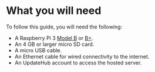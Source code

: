 # What you will need

To follow this guide, you will need the following:

* A Raspberry Pi 3 [Model B](https://www.raspberrypi.org/products/raspberry-pi-3-model-b/) or [B+](https://www.raspberrypi.org/products/raspberry-pi-3-model-b-plus/).
* An 4 GB or larger micro SD card.
* A micro USB cable.
* An Ethernet cable for wired connectivity to the internet.
* An UpdateHub account to access the hosted server.
